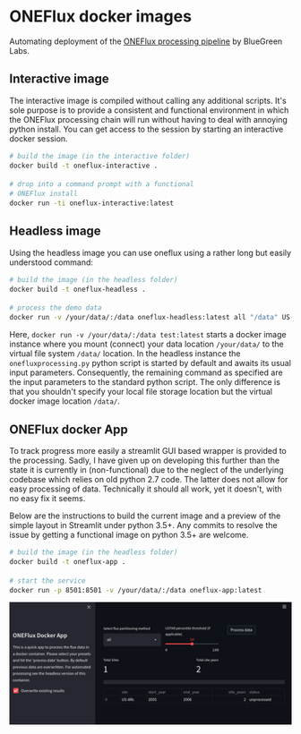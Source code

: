 # ONEFlux docker images

Automating deployment of the [ONEFlux processing pipeline](https://github.com/fluxnet/ONEFlux) by BlueGreen Labs.

## Interactive image

The interactive image is compiled without calling any additional scripts. It's
sole purpose is to provide a consistent and functional environment in which
the ONEFlux processing chain will run without having to deal with annoying
python install. You can get access to the session by starting an interactive
docker session.

```bash
# build the image (in the interactive folder)
docker build -t oneflux-interactive .

# drop into a command prompt with a functional
# ONEFlux install
docker run -ti oneflux-interactive:latest
```

## Headless image

Using the headless image you can use oneflux using a rather long but easily
understood command:

```bash
# build the image (in the headless folder)
docker build -t oneflux-headless .

# process the demo data
docker run -v /your/data/:/data oneflux-headless:latest all "/data" US-ARc "US-ARc_sample_input" 2005 2006 -l fluxnet_pipeline_US-ARc.log --mcr /opt/mcr/v94/ --recint hh
```

Here, `docker run -v /your/data/:/data test:latest` starts a docker
image instance where you mount (connect) your data location `/your/data/` to
the virtual file system `/data/` location. In the headless instance the
`onefluxprocessing.py` python script is started by default and awaits its
usual input parameters. Consequently, the remaining command as specified
are the input parameters to the standard python script. The only difference is
that you shouldn't specify your local file storage location but the virtual
docker image location `/data/`.

## ONEFlux docker App

To track progress more easily a streamlit GUI based wrapper is provided to 
the processing. Sadly, I have given up on developing this further than the state
it is currently in (non-functional) due to the neglect of the underlying
codebase which relies on old python 2.7 code. The latter does not allow for
easy processing of data. Technically it should all work, yet it doesn't, with
no easy fix it seems.

Below are the instructions to build the current image and a preview of the simple layout in Streamlit under python 3.5+. Any commits to resolve the issue by getting a functional image on python 3.5+ are welcome.

```bash
# build the image (in the headless folder)
docker build -t oneflux-app .

# start the service
docker run -p 8501:8501 -v /your/data/:/data oneflux-app:latest
```

![](oneflux.png)

